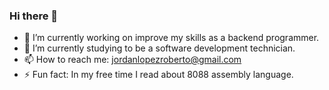 ### Hi there 👋

<!--
**robertson-py/robertson-py** is a ✨ _special_ ✨ repository because its `README.md` (this file) appears on your GitHub profile.
-->

- 🔭 I’m currently working on improve my skills as a backend programmer.
- 🌱 I’m currently studying to be a software development technician.
- 📫 How to reach me: jordanlopezroberto@gmail.com
- ⚡ Fun fact: In my free time I read about 8088 assembly language.
